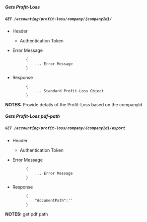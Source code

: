 ##### Gets Profit-Loss     
            
##### `GET /accounting/profit-loss/company/{companyId}/`
+ Header 
	- Authentication Token
+ Error Message

			{
				... Error Message
			}
+ Response

			{
				... Standard Profit-Loss Object
			}

**NOTES:** Provide details of the Profit-Loss based on the companyId 

##### Gets Profit-Loss pdf-path    
            
##### `GET /accounting/profit-loss/company/{companyId}/export`
+ Header 
	- Authentication Token
+ Error Message

			{
				... Error Message
			}
+ Response

			{
				"documentPath":''
			}

**NOTES:** get pdf path 